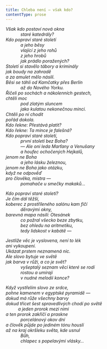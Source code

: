 ```yaml
---
title: Chleba není — však kdo?
contentType: prose
---
```


<section>

_Však kdo postaví nová okna  
            staré katedrály?  
Kdo popraví staré století  
            a jeho běsy  
            vlající z jeho rohů  
            z jeho hrobů  
            jak prádlo poražených?  
Století si stavělo tábory a kriminály  
jak boudy na zahradě  
a za amulet mělo násilí.  
Běsi se táhli od Kamčatky přes Berlín  
            až do Nového Yorku.  
Řičeli po sochách a nákolenních gestech,  
chtěli moc  
            pod zlatým sluncem  
            jako kulatou nekonečnou minci.  
Chtěli po ní chodit  
pořád dokola.  
Kdo řekne: Přestává platit?  
Kdo řekne: Ta mince je falešná?  
Kdo popraví staré století,  
            první století bez Boha?  
            — Ale oni leda Marťany a Venušany  
            a houfec ochočených Hejkalů,  
jenom ne Boha  
            a jeho lásku železnou,  
jenom ne Boha jako otázku,  
když ne odpověď  
pro člověka, mistra —  
            pomahače u smečky makaků…_

</section>

<section>

_Kdo popraví staré století?  
Je čím dál těžší,  
koberec z prostříleného salónu kam fičí  
            děravými okny,  
barevná mapa násilí: Otesánek  
            co požral všecko beze zbytku,  
            bez ohledu na aritmetiku,  
            tedy lidskost v kabátě —_

</section>

<section>

_Jestliže věc je vyslovena, není to lék  
ani vykoupení.  
Ukázat prstem neznamená nic.  
Ale slovo bytuje ve světě  
jak barva v růži, a co je svět?  
            vyšeptalý seznam věcí které se rodí  
            rostou a umírají  
            v nudné melodii konce?_

</section>

<section>

_Když vystřelím slovo ze srdce,  
pohne kamenem v egyptské pyramidě —  
dokud má růže všechny barvy  
dokud třicet šest spravedlivých chodí po světě  
          a jeden prorok mezi nimi  
a ten prorok zakřičí a praskne  
            porcelánový okov dní  
a člověk půjde po jediném tónu houslí  
až na kraj okršleku světa, kde usnul  
            Bůh,  
            chlapec s popelavými vlásky…_

</section>
